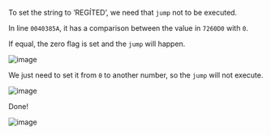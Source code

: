 To set the string to ‘REGÍTED’, we need that `jump` not to be executed.

In line `0040385A`, it has a comparison between the value in `7260D0` with `0`.

If equal, the zero flag is set and the `jump` will happen.

![image](https://github.com/user-attachments/assets/72bb6cac-722f-416c-b980-2ca53859b8dd)

We just need to set it from `0` to another number, so the `jump` will not execute.

![image](https://github.com/user-attachments/assets/61987a08-d2be-4b5c-a259-bc33eccfa843)

Done!

![image](https://github.com/user-attachments/assets/5d57ac4d-3ef1-4cde-86fb-1a6440ab805a)
